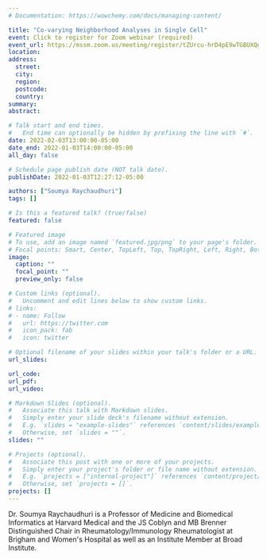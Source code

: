 ```yaml
---
# Documentation: https://wowchemy.com/docs/managing-content/

title: "Co-varying Neighborhood Analyses in Single Cell"
event: Click to register for Zoom webinar (required)
event_url: https://mssm.zoom.us/meeting/register/tZUrcu-hrD4pE9wTGBUXQgUFdBjGlhUPDFrD
location:
address:
  street:
  city:
  region:
  postcode:
  country:
summary:
abstract:

# Talk start and end times.
#   End time can optionally be hidden by prefixing the line with `#`.
date: 2022-02-03T13:00:00-05:00
date_end: 2022-01-03T14:00:00-05:00
all_day: false

# Schedule page publish date (NOT talk date).
publishDate: 2022-01-03T12:27:12-05:00

authors: ["Soumya Raychaudhuri"]
tags: []

# Is this a featured talk? (true/false)
featured: false

# Featured image
# To use, add an image named `featured.jpg/png` to your page's folder. 
# Focal points: Smart, Center, TopLeft, Top, TopRight, Left, Right, BottomLeft, Bottom, BottomRight.
image:
  caption: ""
  focal_point: ""
  preview_only: false

# Custom links (optional).
#   Uncomment and edit lines below to show custom links.
# links:
# - name: Follow
#   url: https://twitter.com
#   icon_pack: fab
#   icon: twitter

# Optional filename of your slides within your talk's folder or a URL.
url_slides:

url_code:
url_pdf:
url_video:

# Markdown Slides (optional).
#   Associate this talk with Markdown slides.
#   Simply enter your slide deck's filename without extension.
#   E.g. `slides = "example-slides"` references `content/slides/example-slides.md`.
#   Otherwise, set `slides = ""`.
slides: ""

# Projects (optional).
#   Associate this post with one or more of your projects.
#   Simply enter your project's folder or file name without extension.
#   E.g. `projects = ["internal-project"]` references `content/project/deep-learning/index.md`.
#   Otherwise, set `projects = []`.
projects: []
---
```


Dr. Soumya Raychaudhuri is a Professor of Medicine and Biomedical Informatics at Harvard Medical and the JS Coblyn and MB Brenner Distinguished Chair in Rheumatology/Immunology Rheumatologist at Brigham and Women's Hospital as well as an Institute Member at Broad Institute.
